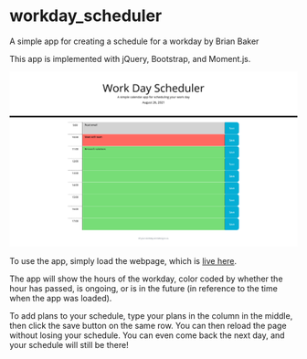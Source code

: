 # workday_scheduler
A simple app for creating a schedule for a workday by Brian Baker

This app is implemented with jQuery, Bootstrap, and Moment.js.

![Screenshot of the workday scheduler app](./assets/screenshot--2021.08.26-10_01_02.png)

To use the app, simply load the webpage, which is [live here](https://baker-ling.github.io/workday_scheduler/).

The app will show the hours of the workday, color coded by whether the hour has passed, is ongoing, or is in the future (in reference to the time when the app was loaded).

To add plans to your schedule, type your plans in the column in the middle, then click the save button on the same row. You can then reload the page without losing your schedule. You can even come back the next day, and your schedule will still be there!
